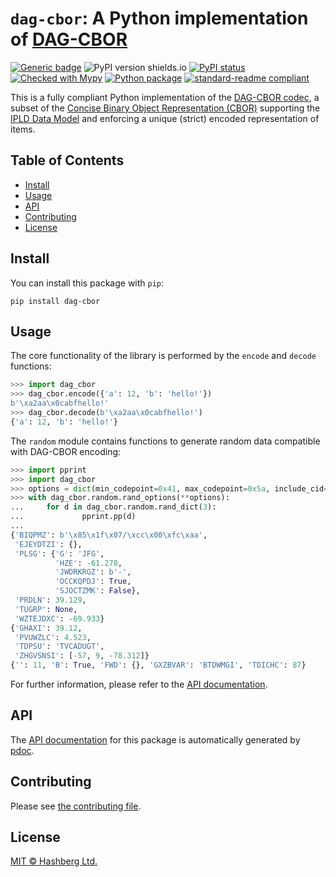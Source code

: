 # `dag-cbor`: A Python implementation of [DAG-CBOR](https://ipld.io/specs/codecs/dag-cbor/spec/)

[![Generic badge](https://img.shields.io/badge/python-3.6+-green.svg)](https://docs.python.org/3.6/)
![PyPI version shields.io](https://img.shields.io/pypi/v/dag-cbor.svg)
[![PyPI status](https://img.shields.io/pypi/status/dag-cbor.svg)](https://pypi.python.org/pypi/dag-cbor/)
[![Checked with Mypy](http://www.mypy-lang.org/static/mypy_badge.svg)](https://github.com/python/mypy)
[![Python package](https://github.com/hashberg-io/dag-cbor/actions/workflows/python-pytest.yml/badge.svg)](https://github.com/hashberg-io/dag-cbor/actions/workflows/python-pytest.yml)
[![standard-readme compliant](https://img.shields.io/badge/readme%20style-standard-brightgreen.svg?style=flat-square)](https://github.com/RichardLitt/standard-readme)


This is a fully compliant Python implementation of the [DAG-CBOR codec](https://ipld.io/specs/codecs/dag-cbor/spec/), a subset of the [Concise Binary Object Representation (CBOR)](https://cbor.io/) supporting the [IPLD Data Model](https://ipld.io/docs/data-model/) and enforcing a unique (strict) encoded representation of items.


## Table of Contents

- [Install](#install)
- [Usage](#usage)
- [API](#api)
- [Contributing](#contributing)
- [License](#license)


## Install

You can install this package with `pip`:

```
pip install dag-cbor
```


## Usage

The core functionality of the library is performed by the `encode` and `decode` functions:

```python
>>> import dag_cbor
>>> dag_cbor.encode({'a': 12, 'b': 'hello!'})
b'\xa2aa\x0cabfhello!'
>>> dag_cbor.decode(b'\xa2aa\x0cabfhello!')
{'a': 12, 'b': 'hello!'}
```

The `random` module contains functions to generate random data compatible with DAG-CBOR encoding:

```python
>>> import pprint
>>> import dag_cbor
>>> options = dict(min_codepoint=0x41, max_codepoint=0x5a, include_cid=False)
>>> with dag_cbor.random.rand_options(**options):
...     for d in dag_cbor.random.rand_dict(3):
...             pprint.pp(d)
...
{'BIQPMZ': b'\x85\x1f\x07/\xcc\x00\xfc\xaa',
 'EJEYDTZI': {},
 'PLSG': {'G': 'JFG',
          'HZE': -61.278,
          'JWDRKRGZ': b'-',
          'OCCKQPDJ': True,
          'SJOCTZMK': False},
 'PRDLN': 39.129,
 'TUGRP': None,
 'WZTEJDXC': -69.933}
{'GHAXI': 39.12,
 'PVUWZLC': 4.523,
 'TDPSU': 'TVCADUGT',
 'ZHGVSNSI': [-57, 9, -78.312]}
{'': 11, 'B': True, 'FWD': {}, 'GXZBVAR': 'BTDWMGI', 'TDICHC': 87}
```

For further information, please refer to the [API documentation](https://hashberg-io.github.io/dag-cbor/dag_cbor/index.html).


## API

The [API documentation](https://hashberg-io.github.io/dag-cbor/dag_cbor/index.html) for this package is automatically generated by [pdoc](https://pdoc3.github.io/pdoc/).


## Contributing

Please see [the contributing file](./CONTRIBUTING.md).


## License

[MIT © Hashberg Ltd.](LICENSE)
